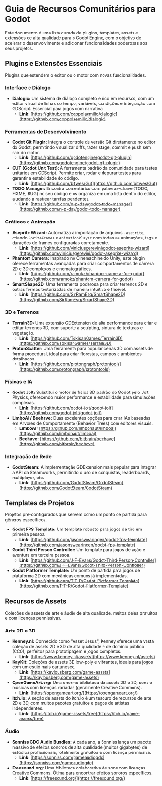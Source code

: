 # Guia de Recursos Comunitários para Godot

Este documento é uma lista curada de plugins, templates, assets e extensões de alta qualidade para o Godot Engine, com o objetivo de acelerar o desenvolvimento e adicionar funcionalidades poderosas aos seus projetos.

## Plugins e Extensões Essenciais

Plugins que estendem o editor ou o motor com novas funcionalidades.

### Interface e Diálogo

-   **Dialogic:** Um sistema de diálogo completo e rico em recursos, com um editor visual de linhas do tempo, variáveis, condições e integração com GDScript. Essencial para jogos com narrativa.
    -   **Link:** [https://github.com/coppolaemilio/dialogic](https://github.com/coppolaemilio/dialogic)

### Ferramentas de Desenvolvimento

-   **Godot Git Plugin:** Integra o controle de versão Git diretamente no editor do Godot, permitindo visualizar diffs, fazer stage, commit e push sem sair do motor.
    -   **Link:** [https://github.com/godotengine/godot-git-plugin](https://github.com/godotengine/godot-git-plugin)
-   **GUT (Godot Unit Test):** A ferramenta padrão da comunidade para testes unitários em GDScript. Permite criar, rodar e depurar testes para garantir a estabilidade do código.
    -   **Link:** [https://github.com/bitwes/Gut](https://github.com/bitwes/Gut)
-   **TODO Manager:** Encontra comentários com palavras-chave (TODO, FIXME, BUG) no seu código e os organiza em uma lista dentro do editor, ajudando a rastrear tarefas pendentes.
    -   **Link:** [https://github.com/n-p-day/godot-todo-manager](https://github.com/n-p-day/godot-todo-manager)

### Gráficos e Animação

-   **Aseprite Wizard:** Automatiza a importação de arquivos `.aseprite`, criando `SpriteFrames` e `AnimationPlayer` com todas as animações, tags e durações de frames configuradas corretamente.
    -   **Link:** [https://github.com/viniciusgerevini/godot-aseprite-wizard](https://github.com/viniciusgerevini/godot-aseprite-wizard)
-   **Phantom Camera:** Inspirado no Cinemachine do Unity, este plugin oferece ferramentas avançadas para criar comportamentos de câmera 2D e 3D complexos e cinematográficos.
    -   **Link:** [https://github.com/ramokz/phantom-camera-for-godot](https://github.com/ramokz/phantom-camera-for-godot)
-   **SmartShape2D:** Uma ferramenta poderosa para criar terrenos 2D e outras formas texturizadas de maneira intuitiva e flexível.
    -   **Link:** [https://github.com/SirRamEsq/SmartShape2D](https://github.com/SirRamEsq/SmartShape2D)

### 3D e Terrenos

-   **Terrain3D:** Uma extensão GDExtension de alta performance para criar e editar terrenos 3D, com suporte a sculpting, pintura de texturas e vegetação.
    -   **Link:** [https://github.com/TokisanGames/Terrain3D](https://github.com/TokisanGames/Terrain3D)
-   **ProtonScatter:** Uma ferramenta para popular cenas 3D com assets de forma procedural, ideal para criar florestas, campos e ambientes detalhados.
    -   **Link:** [https://github.com/protongraph/protontools](https://github.com/protongraph/protontools)

### Físicas e IA

-   **Godot Jolt:** Substitui o motor de física 3D padrão do Godot pelo Jolt Physics, oferecendo maior performance e estabilidade para simulações complexas.
    -   **Link:** [https://github.com/godot-jolt/godot-jolt](https://github.com/godot-jolt/godot-jolt)
-   **LimboAI / Beehave:** Duas excelentes opções para criar IAs baseadas em Árvores de Comportamento (Behavior Trees) com editores visuais.
    -   **LimboAI:** [https://github.com/limbonaut/limboai](https://github.com/limbonaut/limboai)
    -   **Beehave:** [https://github.com/bitbrain/beehave](https://github.com/bitbrain/beehave)

### Integração de Rede

-   **GodotSteam:** A implementação GDExtension mais popular para integrar a API da Steamworks, permitindo o uso de conquistas, leaderboards, multiplayer, etc.
    -   **Link:** [https://github.com/GodotSteam/GodotSteam](https://github.com/GodotSteam/GodotSteam)

## Templates de Projetos

Projetos pré-configurados que servem como um ponto de partida para gêneros específicos.

-   **Godot FPS Template:** Um template robusto para jogos de tiro em primeira pessoa.
    -   **Link:** [https://github.com/jasonswearingen/godot-fps-template](https://github.com/jasonswearingen/godot-fps-template)
-   **Godot Third Person Controller:** Um template para jogos de ação e aventura em terceira pessoa.
    -   **Link:** [https://github.com/J-F-Evans/Godot-Third-Person-Controller](https://github.com/J-F-Evans/Godot-Third-Person-Controller)
-   **Godot Platformer Template:** Um ponto de partida para jogos de plataforma 2D com mecânicas comuns já implementadas.
    -   **Link:** [https://github.com/T-T-R/Godot-Platformer-Template](https://github.com/T-T-R/Godot-Platformer-Template)

## Recursos de Assets

Coleções de assets de arte e áudio de alta qualidade, muitos deles gratuitos e com licenças permissivas.

### Arte 2D e 3D

-   **Kenney.nl:** Conhecido como "Asset Jesus", Kenney oferece uma vasta coleção de assets 2D e 3D de alta qualidade e de domínio público (CC0), perfeitos para prototipagem e jogos completos.
    -   **Link:** [https://www.kenney.nl/assets](https://www.kenney.nl/assets)
-   **KayKit:** Coleções de assets 3D low-poly e vibrantes, ideais para jogos com um estilo mais cartunesco.
    -   **Link:** [https://kaylousberg.com/game-assets](https://kaylousberg.com/game-assets)
-   **OpenGameArt.org:** Uma enorme biblioteca de assets 2D e 3D, sons e músicas com licenças variadas (geralmente Creative Commons).
    -   **Link:** [https://opengameart.org/](https://opengameart.org/)
-   **itch.io:** A seção de assets do itch.io é um tesouro de recursos de arte 2D e 3D, com muitos pacotes gratuitos e pagos de artistas independentes.
    -   **Link:** [https://itch.io/game-assets/free](https://itch.io/game-assets/free)

### Áudio

-   **Sonniss GDC Audio Bundles:** A cada ano, a Sonniss lança um pacote massivo de efeitos sonoros de alta qualidade (muitos gigabytes) de estúdios profissionais, totalmente gratuitos e com licença permissiva.
    -   **Link:** [https://sonniss.com/gameaudiogdc](https://sonniss.com/gameaudiogdc)
-   **Freesound.org:** Uma biblioteca colaborativa de sons com licenças Creative Commons. Ótima para encontrar efeitos sonoros específicos.
    -   **Link:** [https://freesound.org/](https://freesound.org/)
